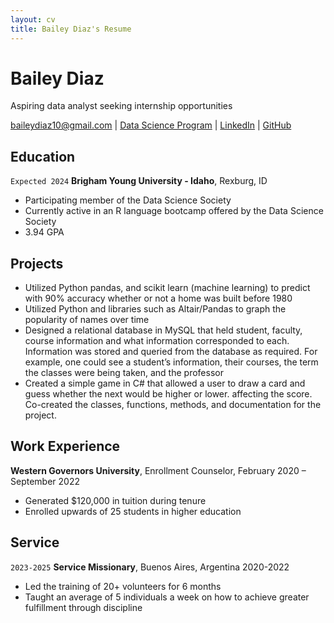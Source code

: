 ```yaml
---
layout: cv
title: Bailey Diaz's Resume
---
```

# Bailey Diaz
Aspiring data analyst seeking internship opportunities

<div id="webaddress">
<a href="baileydiaz10@gmail.com">baileydiaz10@gmail.com</a>
| <a href="https://byuidatascience.github.io/">Data Science Program</a>
| <a href="https://www.linkedin.com/in/bailey-diaz/">LinkedIn</a>
| <a href="https://github.com/baileydiaz/">GitHub</a>
</div>

<!-- https://www.monique.tech/the-art-of-markdown -->

## Education


`Expected 2024`
__Brigham Young University - Idaho__, Rexburg, ID

- Participating member of the Data Science Society
- Currently active in an R language bootcamp offered by the Data Science Society
- 3.94 GPA

## Projects
- Utilized Python pandas, and scikit learn (machine learning) to predict with 90% accuracy whether or not a home was built before 1980
&nbsp;
- Utilized Python and libraries such as Altair/Pandas to graph the popularity of names over time
&nbsp;
- Designed a relational database in MySQL that held student, faculty, course information and what information
corresponded to each. Information was stored and queried from the database as required. For example, one
could see a student’s information, their courses, the term the classes were being taken, and the professor
&nbsp;
- Created a simple game in C# that allowed a user to draw a card and guess whether the next would be higher or
lower. affecting the score. Co-created the classes, functions, methods, and documentation for the project. 

## Work Experience 

__Western Governors University__, Enrollment Counselor, February 2020 – September 2022
- Generated $120,000 in tuition during tenure
- Enrolled upwards of 25 students in higher education

## Service

`2023-2025`
__Service Missionary__, Buenos Aires, Argentina 2020-2022
- Led the training of 20+ volunteers for 6 months
- Taught an average of 5 individuals a week on how to achieve greater fulfillment through discipline



<!-- ### Footer

Last updated: May 2013 -->


